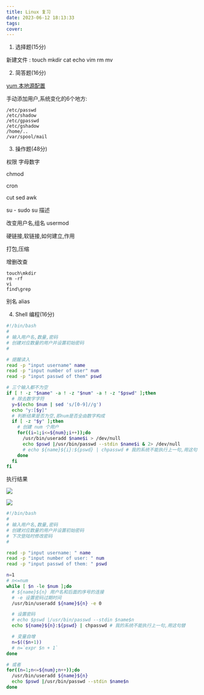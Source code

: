 ```yaml
---
title: Linux 复习
date: 2023-06-12 18:13:33
tags:
cover:
---
```


1. 选择题(15分)

新建文件 : touch mkdir
cat echo vim
rm mv


2. 简答题(16分)

[yum 本地源配置]()

手动添加用户,系统变化的6个地方:

    /etc/passwd
    /etc/shadow
    /etc/gpasswd
    /etc/gshadow
    /home/..
    /var/spool/mail

3. 操作题(48分)

权限 字母数字

chmod

cron

cut sed awk

su -  sudo su 描述

改变用户名,组名
usermod 

硬链接,软链接,如何建立,作用

打包,压缩

增删改查

    touch\mkdir
    rm -rf
    vi
    find\grep

别名 alias

4. Shell 编程(16分)

```bash
#!/bin/bash
# 
# 输入用户名,数量,密码 
# 创建对应数量的用户并设置初始密码
# 

# 提醒读入
read -p "input username" name
read -p "input number of user" num
read -p "input passwd of them" pswd

# 三个输入都不为空
if [ ! -z "$name" -a ! -z "$num" -a ! -z "$pswd" ];then
  # 除去数字字符
  y=$(echo $num | sed 's/[0-9]//g')
  echo "y:[$y]"
  # 判断结果是否为空,即num是否全由数字构成
  if [ -z "$y" ];then
    # 创建 num 个用户
    for((i=1;i<=${num};i++));do 
      /usr/bin/useradd $name$i > /dev/null
      echo $pswd |/usr/bin/passwd --stdin $name$i & 2> /dev/null
      # echo ${name}${i}:${pswd} | chpasswd # 我的系统不能执行上一句,用这句替代
    done
  fi 
fi 
```

执行结果

![](2023-06-12-19-25-43.png)

![](2023-06-12-19-25-52.png)


```bash
#!/bin/bash
#
# 输入用户名,数量,密码 
# 创建对应数量的用户并设置初始密码
# 下次登陆时修改密码 
#

read -p "input username: " name
read -p "input number of user: " num
read -p "input passwd of them: " pswd

n=1
# n<=num
while [ $n -le $num ];do 
  # ${name}${n} 用户名和后面的序号的连接
  # -e 设置密码过期时间
  /usr/bin/useradd ${name}${n} -e 0

  # 设置密码
  # echo $pswd |/usr/bin/passwd --stdin $name$n  
  echo ${name}${n}:${pswd} | chpasswd # 我的系统不能执行上一句,用这句替

  # 变量自增
  n=$(($n+1))
  # n=`expr $n + 1`
done
```


```bash
# 或者
for((n=1;n<=${num};n++));do
  /usr/bin/useradd ${name}${n}
  echo $pswd |/usr/bin/passwd --stdin $name$n
done
```